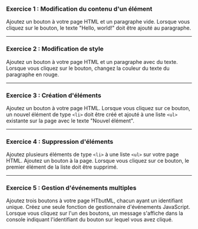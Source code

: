 
### Exercice 1 : Modification du contenu d'un élément

Ajoutez un bouton à votre page HTML et un paragraphe vide. Lorsque vous cliquez sur le bouton, le texte "Hello, world!" doit être ajouté au paragraphe.

---
### Exercice 2 : Modification de style

Ajoutez un bouton à votre page HTML et un paragraphe avec du texte. Lorsque vous cliquez sur le bouton, changez la couleur du texte du paragraphe en rouge.

---
### Exercice 3 : Création d'éléments

Ajoutez un bouton à votre page HTML. Lorsque vous cliquez sur ce bouton, un nouvel élément de type `<li>` doit être créé et ajouté à une liste `<ul>` existante sur la page avec le texte "Nouvel élément".

---
### Exercice 4 : Suppression d'éléments

Ajoutez plusieurs éléments de type `<li>` à une liste `<ul>` sur votre page HTML. Ajoutez un bouton à la page. Lorsque vous cliquez sur ce bouton, le premier élément de la liste doit être supprimé.

---
### Exercice 5 : Gestion d'événements multiples

Ajoutez trois boutons à votre page HTbutML, chacun ayant un identifiant unique. Créez une seule fonction de gestionnaire d'événements JavaScript. Lorsque vous cliquez sur l'un des boutons, un message s'affiche dans la console indiquant l'identifiant du bouton sur lequel vous avez cliqué.